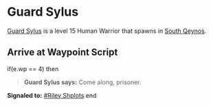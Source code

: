 # Guard Sylus



[Guard Sylus](/npc/1182) is a level 15 Human Warrior that spawns in [South Qeynos](/zone/1).



## Arrive at Waypoint Script

if(e.wp == 4) then


>**Guard Sylus says:** Come along, prisoner.


**Signaled to:**  [\#Riley Shplots](/npc/1183)
end
